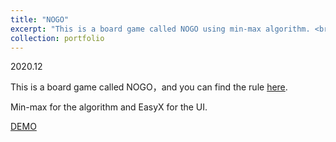 ```yaml
---
title: "NOGO"
excerpt: "This is a board game called NOGO using min-max algorithm. <br/><img src='/images/NOGO.png'>"
collection: portfolio
---
```

2020.12

This is a board game called NOGO，and you can find the rule [here](https://wiki.botzone.org.cn/index.php?title=NoGo).

Min-max for the algorithm and EasyX for the UI.

[DEMO](https://www.bilibili.com/video/BV1bK411o7Yr/?spm_id_from=333.999.0.0)
